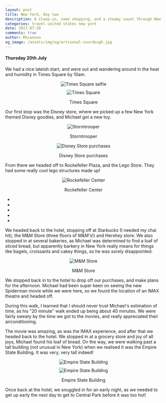```yaml
---
layout: post
title: New York, day two
description: A sleep-in, some shopping, and a steamy saunt through New York in search of a loaf of bread on our second day in the Big Apple.
categories: travel united states new york
date: 2017-07-20
comments: true
author: Rhiannon
og_image: /assets/img/og/artisanal-sourdough.jpg
---
```


#### Thursday 20th July

We had a nice lateish start, and were out and wandering around in the heat and humidity in Times Square by 10am.

<div style="margin-bottom: 10px; text-align: center;">
    <img src="/assets/img/blog/IMG_0275.jpg" alt="Times Square selfie">
</div>

<div style="margin-bottom: 10px; text-align: center;">
    <img src="/assets/img/blog/IMG_0279.jpg" alt="Times Square">
    <p>Times Square</p>
</div>

Our first stop was the Disney store, where we picked up a few New York themed Disney goodies, and Michael got a new toy.

<div style="margin-bottom: 10px; text-align: center;">
    <img src="/assets/img/blog/IMG_0281.jpg" alt="Stormtrooper">
    <p>Stormtrooper</p>
</div>

<div style="margin-bottom: 10px; text-align: center;">
    <img src="/assets/img/blog/IMG_0303.jpg" alt="Disney Store purchases">
    <p>Disney Store purchases</p>
</div>

From there we headed off to Rockefeller Plaza, and the Lego Store. They had some really cool lego structures made up!

<div style="margin-bottom: 10px; text-align: center;">
    <img src="/assets/img/blog/IMG_0282.jpg" alt="Rockefeller Center">
    <p>Rockefeller Center</p>
</div>

<div class="flickerplate" style="margin-bottom: 10px;">
    <ul>
        <li data-background="/assets/img/blog/IMG_0284.jpg"></li>
        <li data-background="/assets/img/blog/IMG_0285.jpg"></li>
        <li data-background="/assets/img/blog/IMG_0286.jpg"></li>
        <li data-background="/assets/img/blog/IMG_0287.jpg"></li>
        <li data-background="/assets/img/blog/IMG_0288.jpg"></li>
    </ul>
</div>

We headed back to the hotel, stopping off at Starbucks (I needed my chai hit), the M&M Store (three floors of M&M's!) and Hershey store. We also stopped in at several bakeries, as Michael was determined to find a loaf of sliced bread, but apparently barkery in New York really means for things like bagels, croissants and cakey things, so he was sorely disappointed.

<div style="margin-bottom: 10px; text-align: center;">
    <img src="/assets/img/blog/IMG_0292.jpg" alt="M&amp;M Store">
    <p>M&amp;M Store</p>
</div>

We stopped back in to the hotel to drop off our purchases, and make plans for the afternoon. Michael had been super keen on seeing the new Spiderman movie while we were here, so we found the location of an IMAX theatre and headed off.

During this walk, I learned that I should never trust Michael's estimation of time, as his "20 minute" walk ended up being about 40 minutes. We were fairly sweaty by the time we got to the movies, and really appreciated their airconditioning.

The movie was amazing, as was the IMAX experience, and after that we headed back to the hotel. We stopped in at a grocery store and joy of all joys, Michael found his loaf of bread. On the way, we were walking past a tall building (not unusual in New York) when we realised it was the Empire State Building. It was very, very tall indeed!

<div style="margin-bottom: 10px; text-align: center;">
    <img src="/assets/img/blog/IMG_0270.jpg" alt="Empire State Building">
</div>

<div style="margin-bottom: 10px; text-align: center;">
    <img src="/assets/img/blog/IMG_0271.jpg" alt="Empire State Building">
    <p>Empire State Building</p>
</div>

Once back at the hotel, we snuggled in for an early night, as we needed to get up early the next day to get to Central Park before it was too hot!

